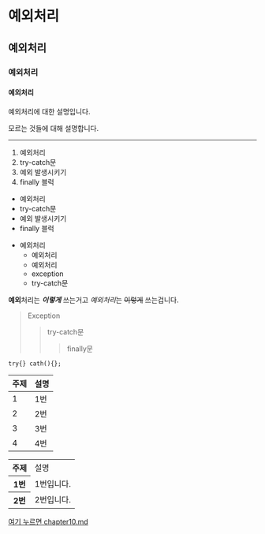 # 예외처리
## 예외처리
### 예외처리
#### 예외처리

예외처리에 대한 설명입니다.

모르는 것들에 대해 설명합니다.

-----------------------

1. 예외처리
2. try-catch문
3. 예외 발생시키기
4. finally 블럭

* 예외처리
* try-catch문
* 예외 발생시키기
* finally 블럭

- 예외처리
    - 예외처리
    - 예외처리
    - exception
    - try-catch문

**예외**처리는 ***이렇게*** 쓰는거고 *예외처리*는 ~~이렇게~~ 쓰는겁니다.

> Exception
>> try-catch문
>>> finally문


`try{} cath(){};`

| 주제 | 설명 |
|----|----|
| 1  | 1번 |
| 2  | 2번 |
| 3  | 3번 |
| 4  | 4번 |


<table>
  <tr>
    <th>주제</th>
    <td>설명</td>
  </tr>
  <tr>
    <th>1번</th>
    <td>1번입니다.</td>
  </tr>
  <tr>
    <th>2번</th>
    <td>2번입니다.</td>
  </tr>
</table>

[여기 누르면 chapter10.md](JavaStudy/chapter10.md)